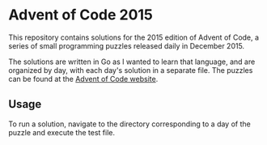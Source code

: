 # Advent of Code 2015

This repository contains solutions for the 2015 edition of Advent of Code, a series of small programming puzzles released daily in December 2015.

The solutions are written in Go as I wanted to learn that language, and are organized by day, with each day's solution in a separate file. The puzzles can be found at the [Advent of Code website](http://adventofcode.com/2015).

## Usage

To run a solution, navigate to the directory corresponding to a day of the puzzle and execute the test file.
